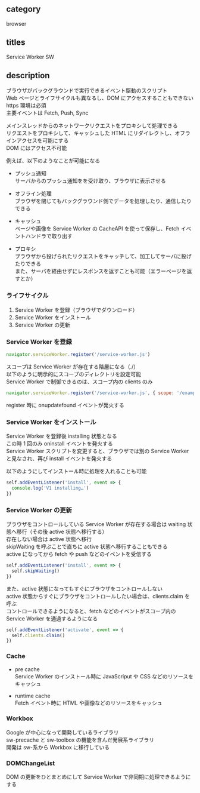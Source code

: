## category

browser

## titles

Service Worker
SW

## description

ブラウザがバックグラウンドで実行できるイベント駆動のスクリプト  
Web ページとライフサイクルも異なるし、DOM にアクセスすることもできない  
https 環境は必須  
主要イベントは Fetch, Push, Sync

メインスレッドからのネットワークリクエストをプロキシして処理できる  
リクエストをプロキシして、キャッシュした HTML にリダイレクトし、オフラインアクセスを可能にする  
DOM にはアクセス不可能

例えば、以下のようなことが可能になる

- プッシュ通知  
  サーバからのプッシュ通知をを受け取り、ブラウザに表示させる

- オフライン処理  
  ブラウザを閉じてもバックグラウンド側でデータを処理したり、通信したりできる

- キャッシュ  
  ページや画像を Service Worker の CacheAPI を使って保存し、Fetch イベントハンドラで取り出す

- プロキシ  
  ブラウザから投げられたリクエストをキャッチして、加工してサーバに投げたりできる  
  また、サーバを経由せずにレスポンスを返すことも可能（エラーページを返すとか）

### ライフサイクル

1. Service Worker を登録（ブラウザでダウンロード）
1. Service Worker をインストール
1. Service Worker の更新

### Service Worker を登録

```js
navigator.serviceWorker.register('/service-worker.js')
```

スコープは Service Worker が存在する階層になる（./）  
以下のように明示的にスコープのディレクトリを設定可能  
Service Worker で制御できるのは、スコープ内の clients のみ

```js
navigator.serviceWorker.register('/service-worker.js', { scope: '/example' })
```

register 時に onupdatefound イベントが発火する

### Service Worker をインストール

Service Worker を登録後 installing 状態となる  
この時 1 回のみ oninstall イベントを発火する  
Service Worker スクリプトを変更すると、ブラウザでは別の Service Worker と見なされ、再び install イベントを発火する

以下のようにしてインストール時に処理を入れることも可能

```js
self.addEventListener('install', event => {
  console.log('V1 installing…')
})
```

### Service Worker の更新

ブラウザをコントロールしている Service Worker が存在する場合は waiting 状態へ移行（その後 active 状態へ移行する）  
存在しない場合は active 状態へ移行  
skipWaiting を呼ぶことで直ちに active 状態へ移行することもできる  
active になってから fetch や push などのイベントを受信する

```js
self.addEventListener('install', event => {
  self.skipWaiting()
})
```

また、active 状態になってもすぐにブラウザをコントロールしない  
active 状態からすぐにブラウザをコントロールしたい場合は、clients.claim を呼ぶ  
コントロールできるようになると、fetch などのイベントがスコープ内の Service Worker を通過するようになる

```js
self.addEventListener('activate', event => {
  self.clients.claim()
})
```

### Cache

- pre cache  
  Service Worker のインストール時に JavaScriput や CSS などのリソースをキャッシュ

- runtime cache  
  Fetch イベント時に HTML や画像などのリソースをキャッシュ

### Workbox

Google が中心になって開発しているライブラリ  
sw-precache と sw-toolbox の機能を含んだ発展系ライブラリ  
開発は sw-系から Workbox に移行している

### DOMChangeList

DOM の更新をひとまとめにして Service Worker で非同期に処理できるようにする
